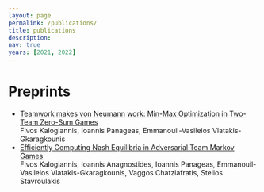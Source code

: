 ```yaml
---
layout: page
permalink: /publications/
title: publications
description: 
nav: true
years: [2021, 2022]
---
```


# Preprints
<ul>
  <li>
    <a href="https://arxiv.org/abs/2111.04178">Teamwork makes von Neumann work: Min-Max Optimization in Two-Team Zero-Sum Games</a><br>Fivos Kalogiannis, Ioannis Panageas, Emmanouil-Vasileios Vlatakis-Gkaragkounis
  </li>
  <li>
    <a href="https://arxiv.org/abs/2111.04178">Efficiently Computing Nash Equilibria in Adversarial Team Markov Games</a><br>Fivos Kalogiannis, Ioannis Anagnostides, Ioannis Panageas, Emmanouil-Vasileios Vlatakis-Gkaragkounis, Vaggos Chatziafratis, Stelios Stavroulakis
  </li>
</ul>
<!-- <div class="publications">

{% for y in page.years %}
  <h2 class="year">{{y}}</h2>
  {% bibliography -f papers -q @*[year={{y}}]* %}
{% endfor %}

</div> -->
